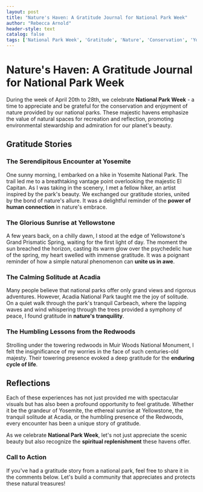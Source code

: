```yaml
---
layout: post
title: "Nature's Haven: A Gratitude Journal for National Park Week"
author: "Rebecca Arnold"
header-style: text
catalog: false
tags: ['National Park Week', 'Gratitude', 'Nature', 'Conservation', 'Yosemite', 'Yellowstone', 'Acadia', 'Muir Woods', 'Hiking', 'Reflection', 'Environmental Stewardship', 'Natural Beauty']
---
```


# Nature's Haven: A Gratitude Journal for National Park Week

During the week of April 20th to 28th, we celebrate **National Park Week** - a time to appreciate and be grateful for the conservation and enjoyment of nature provided by our national parks. These majestic havens emphasize the value of natural spaces for recreation and reflection, promoting environmental stewardship and admiration for our planet's beauty.

## Gratitude Stories

### The Serendipitous Encounter at Yosemite
One sunny morning, I embarked on a hike in Yosemite National Park. The trail led me to a breathtaking vantage point overlooking the majestic El Capitan. As I was taking in the scenery, I met a fellow hiker, an artist inspired by the park's beauty. We exchanged our gratitude stories, united by the bond of nature's allure. It was a delightful reminder of the **power of human connection** in nature's embrace.

### The Glorious Sunrise at Yellowstone
A few years back, on a chilly dawn, I stood at the edge of Yellowstone's Grand Prismatic Spring, waiting for the first light of day. The moment the sun breached the horizon, casting its warm glow over the psychedelic hue of the spring, my heart swelled with immense gratitude. It was a poignant reminder of how a simple natural phenomenon can **unite us in awe**.

### The Calming Solitude at Acadia
Many people believe that national parks offer only grand views and rigorous adventures. However, Acadia National Park taught me the joy of solitude. On a quiet walk through the park's tranquil Carbeach, where the lapping waves and wind whispering through the trees provided a symphony of peace, I found gratitude in **nature's tranquility**.

### The Humbling Lessons from the Redwoods
Strolling under the towering redwoods in Muir Woods National Monument, I felt the insignificance of my worries in the face of such centuries-old majesty. Their towering presence evoked a deep gratitude for the **enduring cycle of life**.

## Reflections
Each of these experiences has not just provided me with spectacular visuals but has also been a profound opportunity to feel gratitude. Whether it be the grandeur of Yosemite, the ethereal sunrise at Yellowstone, the tranquil solitude at Acadia, or the humbling presence of the Redwoods, every encounter has been a unique story of gratitude.

As we celebrate **National Park Week**, let's not just appreciate the scenic beauty but also recognize the **spiritual replenishment** these havens offer.

### Call to Action
If you've had a gratitude story from a national park, feel free to share it in the comments below. Let's build a community that appreciates and protects these natural treasures!

